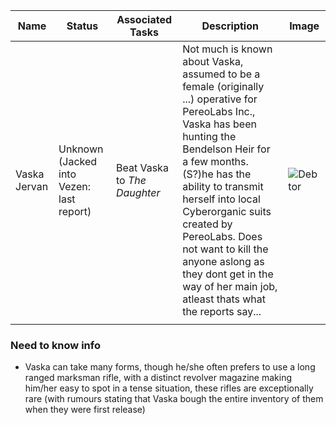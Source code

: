 
| Name         | Status                                   | Associated Tasks             | Description                                                                                                                                                                                                                                                                                                                                                                                | Image                                                                                   |
| ------------ | ---------------------------------------- | ---------------------------- | ------------------------------------------------------------------------------------------------------------------------------------------------------------------------------------------------------------------------------------------------------------------------------------------------------------------------------------------------------------------------------------------ | --------------------------------------------------------------------------------------- |
| Vaska Jervan | Unknown (Jacked into Vezen: last report) | Beat Vaska to *The Daughter* | Not much is known about Vaska, assumed to be a female (originally ...) operative for PereoLabs Inc., Vaska has been hunting the Bendelson Heir for a few months. (S?)he has the ability to transmit herself into local Cyberorganic suits created by PereoLabs. Does not want to kill the anyone aslong as they dont get in the way of her main job, atleast thats what the reports say... | ![Debtor](https://i.pinimg.com/originals/cb/61/16/cb61168c2d537a704859360b0f51ad3c.jpg) |
|              |                                          |                              |                                                                                                                                                                                                                                                                                                                                                                                            |                                                                                         | 

### Need to know info

- Vaska can take many forms, though he/she often prefers to use a long ranged marksman rifle, with a distinct revolver magazine making him/her easy to spot in a tense situation, these rifles are exceptionally rare (with rumours stating that Vaska bough the entire inventory of them when they were first release)